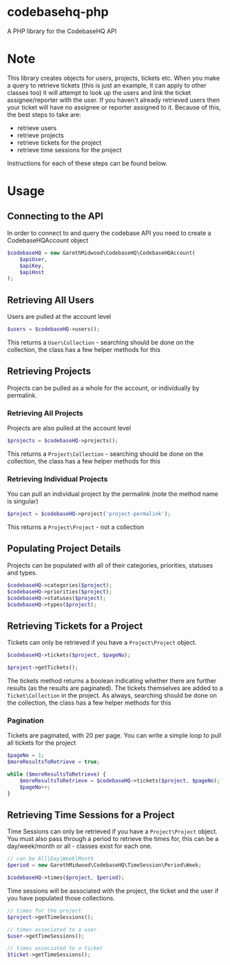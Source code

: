 # codebasehq-php
A PHP library for the CodebaseHQ API

# Note
This library creates objects for users, projects, tickets etc.
When you make a query to retrieve tickets (this is just an example, it can apply to other classes too) it will attempt to look up the users and link the ticket assignee/reporter with the user.
If you haven't already retrieved users then your ticket will have no assignee or reporter assigned to it. Because of this, the best steps to take are:

- retrieve users
- retrieve projects
- retrieve tickets for the project
- retrieve time sessions for the project

Instructions for each of these steps can be found below.



# Usage
## Connecting to the API
In order to connect to and query the codebase API you need to create a CodebaseHQAccount object

```php
$codebaseHQ = new GarethMidwood\CodebaseHQ\CodebaseHQAccount(
    $apiUser,
    $apiKey,
    $apiHost
);
```



## Retrieving All Users
Users are pulled at the account level

```php
$users = $codebaseHQ->users();
```

This returns a `User\Collection` - searching should be done on the collection, the class has a few helper methods for this



## Retrieving Projects
Projects can be pulled as a whole for the account, or individually by permalink.

### Retrieving All Projects
Projects are also pulled at the account level

```php
$projects = $codebaseHQ->projects();
```

This returns a `Project\Collection` - searching should be done on the collection, the class has a few helper methods for this

### Retrieving Individual Projects
You can pull an individual project by the permalink (note the method name is singular)

```php
$project = $codebaseHQ->project('project-permalink');
```

This returns a `Project\Project` - not a collection

## Populating Project Details 
Projects can be populated with all of their categories, priorities, statuses and types.

```php
$codebaseHQ->categories($project);
$codebaseHQ->priorities($project);
$codebaseHQ->statuses($project);
$codebaseHQ->types($project);
```



## Retrieving Tickets for a Project
Tickets can only be retrieved if you have a `Project\Project` object. 

```php
$codebaseHQ->tickets($project, $pageNo);

$project->getTickets();
```

The tickets method returns a boolean indicating whether there are further results (as the results are paginated).
The tickets themselves are added to a `Ticket\Collection` in the project. As always, searching should be done on the collection, the class has a few helper methods for this


### Pagination
Tickets are paginated, with 20 per page. You can write a simple loop to pull all tickets for the project

```php
$pageNo = 1;
$moreResultsToRetrieve = true;

while ($moreResultsToRetrieve) {
    $moreResultsToRetrieve = $codebaseHQ->tickets($project, $pageNo);
    $pageNo++;
}
```



## Retrieving Time Sessions for a Project
Time Sessions can only be retrieved if you have a `Project\Project` object.
You must also pass through a period to retrieve the times for, this can be a day/week/month or all - classes exist for each one.

```php
// can be All|Day|Week|Month
$period = new GarethMidwood\CodebaseHQ\TimeSession\Period\Week;

$codebaseHQ->times($project, $period);
```

Time sessions will be associated with the project, the ticket and the user if you have populated those collections.

```php
// times for the project
$project->getTimeSessions();

// times associated to a user
$user->getTimeSessions();

// times associated to a ticket
$ticket->getTimeSessions();
```



